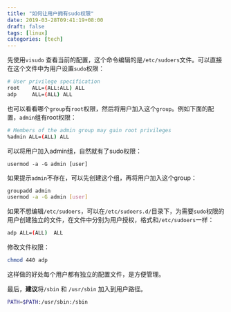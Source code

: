 ```yaml
---
title: "如何让用户拥有sudo权限"
date: 2019-03-28T09:41:19+08:00
draft: false
tags: [linux]
categories: [tech]
---
```


先使用`visudo` 查看当前的配置，这个命令编辑的是`/etc/sudoers`文件。可以直接在这个文件中为用户设置`sudo`权限：

```bash
# User privilege specification
root    ALL=(ALL:ALL) ALL
adp     ALL=(ALL) ALL
```

也可以看看哪个`group`有`root`权限，然后将用户加入这个`group`。例如下面的配置，`admin`组有root权限：

```bash
# Members of the admin group may gain root privileges
%admin ALL=(ALL) ALL
```

可以将用户加入admin组，自然就有了sudo权限：

```
usermod -a -G admin [user]
```

如果提示`admin`不存在，可以先创建这个组，再将用户加入这个group：

```bash
groupadd admin
usermod -a -G admin [user]
```

如果不想编辑`/etc/sudoers`，可以在`/etc/sudoers.d/`目录下，为需要`sudo`权限的用户创建独立的文件，在文件中分别为用户授权，格式和`/etc/sudoers`一样：

```bash
adp ALL=(ALL)  ALL
```

修改文件权限：

```bash
chmod 440 adp
```

这样做的好处每个用户都有独立的配置文件，是方便管理。

最后，**建议**将`/sbin` 和 `/usr/sbin` 加入到用户路径。

```bash
PATH=$PATH:/usr/sbin:/sbin
```
